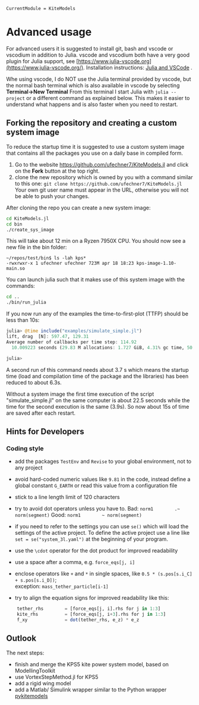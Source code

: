 ```@meta
CurrentModule = KiteModels
```
# Advanced usage
For advanced users it is suggested to install git, bash and vscode or vscodium in addition to Julia. vscode and vscodium both have a very good plugin for Julia support, see [https://www.julia-vscode.org](https://www.julia-vscode.org/).
Installation instructions: [Julia and VSCode](https://ufechner7.github.io/2024/08/09/installing-julia-with-juliaup.html) .

Whe using vscode, I do NOT use the Julia terminal provided by vscode, but the normal bash terminal which is also available in vscode by selecting **Terminal->New Terminal** From this terminal I start Julia with ```julia --project``` or a different command as explained below. This makes it easier to understand what happens and is also faster when you need to restart.

## Forking the repository and creating a custom system image
To reduce the startup time it is suggested to use a custom system image that contains all the packages you use on a daily base in compiled form.

1. Go to the website https://github.com/ufechner7/KiteModels.jl and click on the **Fork** button at the top right.
2. clone the new repository which is owned by you with a command similar to this one: ```git clone https://github.com/ufechner7/KiteModels.jl``` Your own git user name must appear in the URL, otherwise you will not be able to push your changes.

After cloning the repo you can create a new system image:
```bash
cd KiteModels.jl
cd bin
./create_sys_image
```
This will take about 12 min on a  Ryzen 7950X CPU. You should now see a new file in the bin folder:
```
~/repos/test/bin$ ls -lah kps*
-rwxrwxr-x 1 ufechner ufechner 723M apr 18 18:23 kps-image-1.10-main.so
```
You can launch julia such that it makes use of this system image with the commands:
```bash
cd ..
./bin/run_julia
```
If you now run any of the examples the time-to-first-plot (TTFP) should be less than 10s:
```julia
julia> @time include("examples/simulate_simple.jl")
lift, drag  [N]: 597.47, 129.31
Average number of callbacks per time step: 114.92
  10.009223 seconds (29.83 M allocations: 1.727 GiB, 4.31% gc time, 50.81% compilation time)

julia> 
```
A second run of this command needs about 3.7 s which means the startup time (load and compilation time of the package and the libraries) has been reduced to about 6.3s.

Without a system image the first time execution of the script "simulate_simple.jl" on the same computer is about 22.5 seconds
while the time for the second execution is the same (3.9s). So now about 15s of time are saved after each restart.

## Hints for Developers
### Coding style

- add the packages `TestEnv` and `Revise` to your global environment, not to any project

- avoid hard-coded numeric values like `9.81` in the code, instead define a global constant `G_EARTH` or read this value from a configuration file

- stick to a line length limit of 120 characters

- try to avoid dot operators unless you have to. 
Bad: `norm1        .~ norm(segment)`
Good: `norm1        ~ norm(segment)`

- if you need to refer to the settings you can use `se()` which will load the settings of the active project. To define the active project use a line like `set = se("system_3l.yaml")` at the beginning of your program.
- use the `\cdot` operator for the dot product for improved readability
- use a space after a comma, e.g. `force_eqs[j, i]`
- enclose operators like `+` and `*` in single spaces, like `0.5 * (s.pos[s.i_C] + s.pos[s.i_D])`;  
  exception: `mass_tether_particle[i-1]`
- try to align the equation signs for improved readability like this:
```julia
    tether_rhs        = [force_eqs[j, i].rhs for j in 1:3]
    kite_rhs          = [force_eqs[j, i+3].rhs for j in 1:3]
    f_xy              = dot(tether_rhs, e_z) * e_z
```

## Outlook

The next steps:
- finish and merge the KPS5 kite power system model, based on ModellingToolkit
- use VortexStepMethod.jl for KPS5 
- add a rigid wing model
- add a Matlab/ Simulink wrapper similar to the Python wrapper [pykitemodels](https://github.com/ufechner7/pykitemodels)


